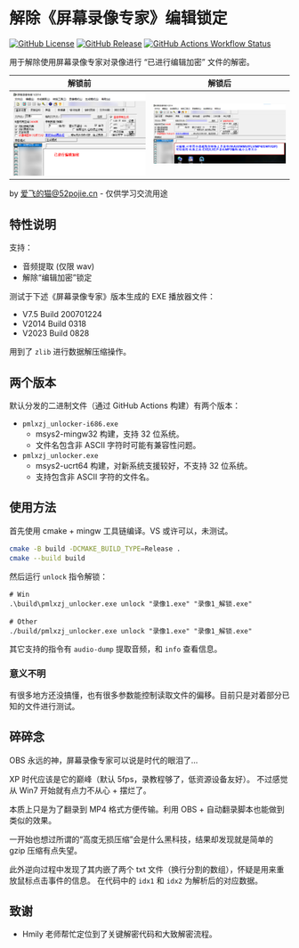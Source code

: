 # 解除《屏幕录像专家》编辑锁定

[![GitHub License](https://img.shields.io/github/license/FlyingRainyCats/pmlxzj_unlocker)](LICENSE)
[![GitHub Release](https://img.shields.io/github/v/release/FlyingRainyCats/pmlxzj_unlocker)](https://github.com/FlyingRainyCats/pmlxzj_unlocker/releases/latest)
[![GitHub Actions Workflow Status](https://img.shields.io/github/actions/workflow/status/FlyingRainyCats/pmlxzj_unlocker/build-msys2.yml)](https://github.com/FlyingRainyCats/pmlxzj_unlocker/actions/workflows/build-msys2.yml)

用于解除使用屏幕录像专家对录像进行 “已进行编辑加密” 文件的解密。

|             解锁前             |              解锁后               |
|:---------------------------:|:------------------------------:|
| ![锁定截图](assets/locked.webp) | ![解锁后截图](assets/unlocked.webp) | 

by 爱飞的猫@52pojie.cn - 仅供学习交流用途

## 特性说明

支持：

- 音频提取 (仅限 wav)
- 解除“编辑加密”锁定

测试于下述《屏幕录像专家》版本生成的 EXE 播放器文件：

- V7.5 Build 200701224
- V2014 Build 0318
- V2023 Build 0828

用到了 `zlib` 进行数据解压缩操作。

## 两个版本

默认分发的二进制文件（通过 GitHub Actions 构建）有两个版本：

- `pmlxzj_unlocker-i686.exe`
    - msys2-mingw32 构建，支持 32 位系统。
    - 文件名包含非 ASCII 字符时可能有兼容性问题。
- `pmlxzj_unlocker.exe`
    - msys2-ucrt64 构建，对新系统支援较好，不支持 32 位系统。
    - 支持包含非 ASCII 字符的文件名。

## 使用方法

首先使用 cmake + mingw 工具链编译。VS 或许可以，未测试。

```sh
cmake -B build -DCMAKE_BUILD_TYPE=Release .
cmake --build build
```

然后运行 `unlock` 指令解锁：

```shell
# Win
.\build\pmlxzj_unlocker.exe unlock "录像1.exe" "录像1_解锁.exe"

# Other
./build/pmlxzj_unlocker.exe unlock "录像1.exe" "录像1_解锁.exe"
```

其它支持的指令有 `audio-dump` 提取音频，和 `info` 查看信息。

### 意义不明

有很多地方还没搞懂，也有很多参数能控制读取文件的偏移。目前只是对着部分已知的文件进行测试。

## 碎碎念

OBS 永远的神，屏幕录像专家可以说是时代的眼泪了…

XP 时代应该是它的巅峰（默认 5fps，录教程够了，低资源设备友好）。
不过感觉从 Win7 开始就有点力不从心 + 摆烂了。

本质上只是为了翻录到 MP4 格式方便传输。利用 OBS + 自动翻录脚本也能做到类似的效果。

一开始也想过所谓的“高度无损压缩”会是什么黑科技，结果却发现就是简单的 gzip 压缩有点失望。

此外逆向过程中发现了其内嵌了两个 txt 文件（换行分割的数组），怀疑是用来重放鼠标点击事件的信息。
在代码中的 `idx1` 和 `idx2` 为解析后的对应数据。

## 致谢

- Hmily 老师帮忙定位到了关键解密代码和大致解密流程。
